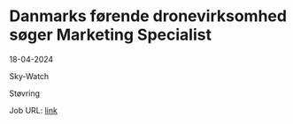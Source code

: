 # Danmarks førende dronevirksomhed søger Marketing Specialist
18-04-2024

Sky-Watch

Støvring

Job URL: [link](https://www.jobindex.dk/jobannonce/508118/danmarks-foerende-dronevirksomhed-soeger-marketing-specialist)


